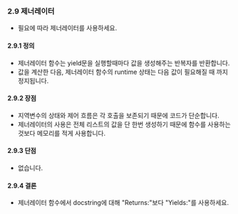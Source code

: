 <a id="s2.9-generators"></a>

### 2.9 제너레이터

- 필요에 따라 제너레이터를 사용하세요.

<a id="s2.9.1-definition"></a>

#### 2.9.1 정의

- 제너레이터 함수는 yield문을 실행할때마다 값을 생성해주는 반복자를 반환합니다.
- 값을 계산한 다음, 제너레이터 함수의 runtime 상태는 다음 값이 필요해질 때 까지 정지됩니다.

<a id="s2.9.2-pros"></a>

#### 2.9.2 장점

- 지역변수의 상태와 제어 흐름은 각 호출을 보존되기 때문에 코드가 단순합니다.
- 제너레이터의 사용은 전체 리스트의 값을 단 한번 생성하기 때문에 함수를 사용하는 것보다 메모리를 적게 사용합니다.

<a id="s2.9.3-cons"></a>

#### 2.9.3 단점

- 없습니다.

<a id="s2.9.4-decision"></a>

#### 2.9.4 결론

- 제너레이터 함수에서 docstring에 대해 "Returns:"보다 "Yields:"를 사용하세요.
